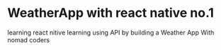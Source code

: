 # WeatherApp with react native no.1

learning react nitive learning using API by building a Weather App With nomad coders
